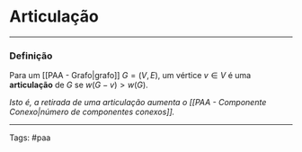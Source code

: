 
# Articulação

---

### Definição

Para um [[PAA - Grafo|grafo]] $G=(V,E)$, um vértice $v \in V$ é uma **articulação** de $G$ se $w(G-v) > w(G)$.

*Isto é, a retirada de uma articulação aumenta o [[PAA - Componente Conexo|número de componentes conexos]].*

---

Tags: #paa

